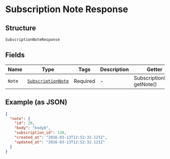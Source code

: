 
# Subscription Note Response

## Structure

`SubscriptionNoteResponse`

## Fields

| Name | Type | Tags | Description | Getter | Setter |
|  --- | --- | --- | --- | --- | --- |
| `Note` | [`SubscriptionNote`](../../doc/models/subscription-note.md) | Required | - | SubscriptionNote getNote() | setNote(SubscriptionNote note) |

## Example (as JSON)

```json
{
  "note": {
    "id": 28,
    "body": "body0",
    "subscription_id": 138,
    "created_at": "2016-03-13T12:52:32.123Z",
    "updated_at": "2016-03-13T12:52:32.123Z"
  }
}
```

